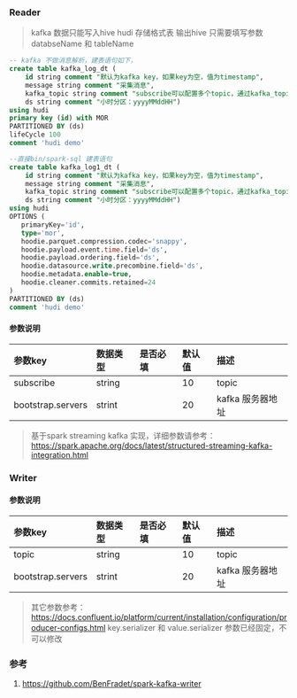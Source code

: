 ### Reader

> kafka 数据只能写入hive hudi 存储格式表
> 输出hive 只需要填写参数 databseName 和 tableName

```sql
-- kafka 不做消息解析，建表语句如下，
create table kafka_log_dt ( 
    id string comment "默认为kafka key，如果key为空，值为timestamp",
    message string comment "采集消息",
    kafka_topic string comment "subscribe可以配置多个topic，通过kafka_topic分区消息",
    ds string comment "小时分区：yyyyMMddHH")
using hudi  
primary key (id) with MOR 
PARTITIONED BY (ds)
lifeCycle 100
comment 'hudi demo'

--直接bin/spark-sql 建表语句
create table kafka_log1_dt (
    id string comment "默认为kafka key，如果key为空，值为timestamp",
    message string comment "采集消息",
    kafka_topic string comment "subscribe可以配置多个topic，通过kafka_topic分区消息",
    ds string comment "小时分区：yyyyMMddHH")
using hudi    
OPTIONS (
   primaryKey='id',
   type='mor',
   hoodie.parquet.compression.codec='snappy',
   hoodie.payload.event.time.field='ds',
   hoodie.payload.ordering.field='ds',
   hoodie.datasource.write.precombine.field='ds',
   hoodie.metadata.enable=true,
   hoodie.cleaner.commits.retained=24
)
PARTITIONED BY (ds)
comment 'hudi demo'
```

#### 参数说明

| 参数key    | 数据类型    | 是否必填  | 默认值    | 描述                                                                         |
|:---------|:--------| :-----   | :------  |:---------------------------------------------------------------------------|
| subscribe    | string  |          | 10       | topic                                                                      |
| bootstrap.servers | strint  |          | 20       | kafka 服务器地址                                                                |

> 基于spark streaming kafka 实现，详细参数请参考：https://spark.apache.org/docs/latest/structured-streaming-kafka-integration.html

### Writer

#### 参数说明

| 参数key    | 数据类型    | 是否必填  | 默认值    | 描述                                                                         |
|:---------|:--------| :-----   | :------  |:---------------------------------------------------------------------------|
| topic    | string  |          | 10       | topic                                                                      |
| bootstrap.servers | strint  |          | 20       | kafka 服务器地址                                                                |

> 其它参数参考：https://docs.confluent.io/platform/current/installation/configuration/producer-configs.html
> key.serializer 和 value.serializer 参数已经固定，不可以修改


### 参考

1. https://github.com/BenFradet/spark-kafka-writer

 